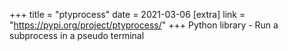 +++
title = "ptyprocess"
date = 2021-03-06
[extra]
link = "https://pypi.org/project/ptyprocess/"
+++
Python library - Run a subprocess in a pseudo terminal

